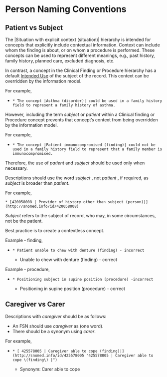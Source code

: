 # Person Naming Conventions

## Patient vs Subject

The |Situation with explicit context (situation)| hierarchy is intended for concepts that explicitly include contextual information. Context can include whom the finding is about, or on whom a procedure is performed. These concepts can be used to represent different meanings, e.g., past history, family history, planned care, excluded diagnosis, etc.

In contrast, a concept in the Clinical Finding or Procedure hierarchy has a default [Intended Use](Intended-Use_174690274.html) of the subject of the record. This context can be overridden by the information model.

For example,

  *     * The concept |Asthma (disorder)| could be used in a family history field to represent a family history of asthma.

However, including the term _subject_ or _patient_ within a Clinical finding or Procedure concept prevents that concept’s context from being overridden by the information model.

For example,

  *     * The concept |Patient immunocompromised (finding)| could not be used in a family history field to represent that a family member is immunocompromised.

Therefore, the use of _patient_ and _subject_ should be used only when necessary. 

Descriptions should use the word  _subject_ , not  _patient_ , if required, as _subject_ is broader than _patient_.

For example, 

    * [420058008 | Provider of history other than subject (person)|](http://snomed.info/id/420058008)

_Subject_ refers to the subject of record, who may, in some circumstances, not be the patient.

Best practice is to create a contextless concept.

Example - finding,

  *     * Patient unable to chew with denture (finding) - incorrect
    * Unable to chew with denture (finding) - correct

Example - procedure,

  *     * Positioning subject in supine position (procedure) -incorrect
    * Positioning in supine position (procedure) - correct

## Caregiver vs Carer

Descriptions with _caregiver_ should be as follows:

  * An FSN should use _caregiver_ as (one word).
  * There should be a synonym using _carer_.

For example, 

  *     * [ 425578005 | Caregiver able to cope (finding)|](http://snomed.info/id/425578005 "425578005 | Caregiver able to cope \(finding\) |")
    * Synonym: Carer able to cope

